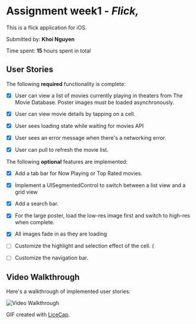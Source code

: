 # Assignment week1 - *Flick,*

This is a flick application for iOS.

Submitted by: **Khoi Nguyen**

Time spent: **15** hours spent in total

## User Stories

The following **required** functionality is complete:

* [X] User can view a list of movies currently playing in theaters from The Movie Database. Poster images must be loaded asynchronously.
* [X] User can view movie details by tapping on a cell.
* [X] User sees loading state while waiting for movies API
* [X] User sees an error message when there's a networking error.
* [X] User can pull to refresh the movie list.



The following **optional** features are implemented:
* [X] Add a tab bar for Now Playing or Top Rated movies.
* [X] Implement a UISegmentedControl to switch between a list view and a grid view
* [X] Add a search bar.
* [X] For the large poster, load the low-res image first and switch to high-res when complete.
* [X] All images fade in as they are loading
* [ ] Customize the highlight and selection effect of the cell. (
* [ ] Customize the navigation bar.



## Video Walkthrough 

Here's a walkthrough of implemented user stories:

<img src='http://i.imgur.com/vCsdX0n.gif' title='Video Walkthrough' width='' alt='Video Walkthrough' />

GIF created with [LiceCap](http://www.cockos.com/licecap/).
